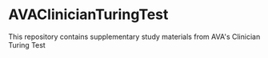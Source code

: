 # AVAClinicianTuringTest
This repository contains supplementary study materials from AVA's Clinician Turing Test

